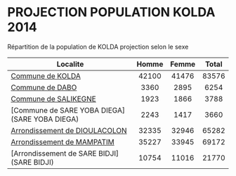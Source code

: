 # PROJECTION POPULATION KOLDA 2014
	
Répartition de la population de KOLDA projection selon le sexe
	
| Localite  | Homme | Femme | Total |
| --------- |:-----:|:-----:|:-----:|
| [Commune de KOLDA](KOLDA) | 42100 | 41476 | 83576 |
| [Commune de DABO](DABO) | 3360 | 2895 | 6254 |
| [Commune de SALIKEGNE](SALIKEGNE) | 1923 | 1866 | 3788 |
| [Commune de SARE YOBA DIEGA](SARE YOBA DIEGA) | 2243 | 1417 | 3660 |
| [Arrondissement de DIOULACOLON](DIOULACOLON) | 32335 | 32946 | 65282 |
| [Arrondissement de MAMPATIM](MAMPATIM) | 35227 | 33945 | 69172 |
| [Arrondissement de SARE BIDJI](SARE BIDJI) | 10754 | 11016 | 21770 |
